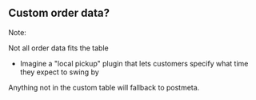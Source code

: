 ## Custom order data?

Note:

Not all order data fits the table
- Imagine a "local pickup" plugin that lets customers specify what time they expect to swing by

Anything not in the custom table will fallback to postmeta.
